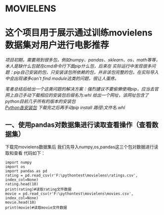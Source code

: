 # MOVIELENS
# 这个项目用于展示通过训练movielens数据集对用户进行电影推荐
_项目初期，需要用到很多包，例如numpy、pandas、sklearn、os、math等等，本人是缺什么包就在cmd命令行下面pip什么包，后来在
实际运行中发现很多问题：pip自己安装的包，只安装该包所依赖的包，并非该包完整的包，在实际导入中会出现诸多can't find module这类的问题，很让人蛋疼。_

_笔者总结后给出一个这类问题的解决方案：强烈建议不要偷懒使用pip，应当去官网上自己手动下载相应的安装包后缀名为.whl
给出一个网址，该网址包含了python目前几乎所有的版本的安装包  
[Python各安装包](https://www.lfd.uci.edu/~gohlke/pythonlibs/#numpy "Python安装包")
下载完之后再手动pip install 路径\文件名.whl_
##  一、使用pandas对数据集进行读取查看操作（查看数据集）
下载完movielens数据集后
我们先导入numpy,os,pandas这三个包对数据进行读取和查看
代码如下：
```
import numpy
import os
import pandas as pd
rating = pd.read_csv(r'F:\pythontest\movielens\ratings.csv', index_col=None)
rating.head(10)
print(rating)#读取rating文件数据
movie = pd.read_csv(r'F:\pythontest\movielens\movies.csv', index_col=None)
movie.head(10)
print(movie)#读取movie文件数据

```




